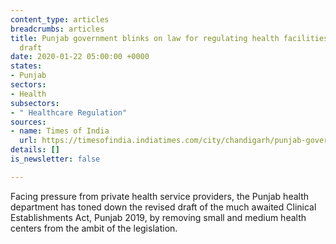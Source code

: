 ```yaml
---
content_type: articles
breadcrumbs: articles
title: Punjab government blinks on law for regulating health facilities, tones down
  draft
date: 2020-01-22 05:00:00 +0000
states:
- Punjab
sectors:
- Health
subsectors:
- " Healthcare Regulation"
sources:
- name: Times of India
  url: https://timesofindia.indiatimes.com/city/chandigarh/punjab-government-blinks-on-law-for-regulating-health-facilities-tones-down-draft/articleshow/73294458.cms
details: []
is_newsletter: false

---
```

Facing pressure from private health service providers, the Punjab health department has toned down the revised draft of the much awaited Clinical Establishments Act, Punjab 2019, by removing small and medium health centers from the ambit of the legislation.
